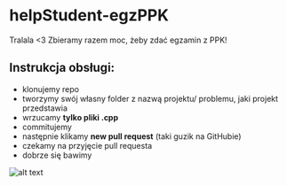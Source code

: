 # helpStudent-egzPPK

Tralala <3 Zbieramy razem moc, żeby zdać egzamin z PPK!

## Instrukcja obsługi:
* klonujemy repo
* tworzymy swój własny folder z nazwą projektu/ problemu, jaki projekt przedstawia
* wrzucamy **tylko pliki .cpp**
* commitujemy
* następnie klikamy **new pull request** (taki guzik na GitHubie)
* czekamy na przyjęcie pull requesta
* dobrze się bawimy

![alt text](https://vignette.wikia.nocookie.net/dbz-dokkanbattle/images/9/91/The_Fruits_of_Training_Super_Saiyan_2_Goku.png/revision/latest?cb=20160830123842)
